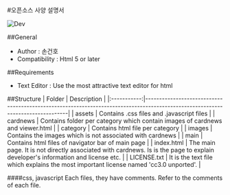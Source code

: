 #오픈소스 사양 설명서

![Dev](https://navy10-of-ten-points.github.io/ten-points/images/for_developer.jpg)

##General
* Author : 손건호
* Compatibility : Html 5 or later

##Requirements
* Text Editor : Use the most attractive text editor for html

##Structure
|    Folder   | Description                                                                                                                    |
|:-----------:|--------------------------------------------------------------------------------------------------------------------------------|
|    assets   | Contains .css files and .javascript files                                                                                      |
|   cardnews  | Contains folder per category which contain images of cardnews and viewer.html                                                  |
| category    | Contains html file per category                                                                                                |
|    images   | Contains the images which is not associated with cardnews                                                                      |
|     main    | Contains html files of navigator bar of main page                                                                              |
|  index.html | The main page. It is not directly associated with cardnews. Is is the page to explain developer's information and license etc. |
| LICENSE.txt | It is the text file which explains the most important license named 'cc3.0 unported'.                                          |

####css, javascript
Each files, they have comments. Refer to the comments of each file.